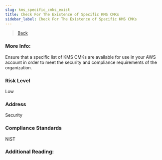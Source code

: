 ```yaml
---
slug: kms_specific_cmks_exist
title: Check For The Existence of Specific KMS CMKs
sidebar_label: Check For The Existence of Specific KMS CMKs
---
```

> [Back](../../gcpkmsmonitoring)

### More Info:
Ensure that a specific list of KMS CMKs are available for use in your AWS account in order to meet the security and compliance requirements of the organization.

### Risk Level
Low

### Address
Security

### Compliance Standards
NIST

### Additional Reading:

